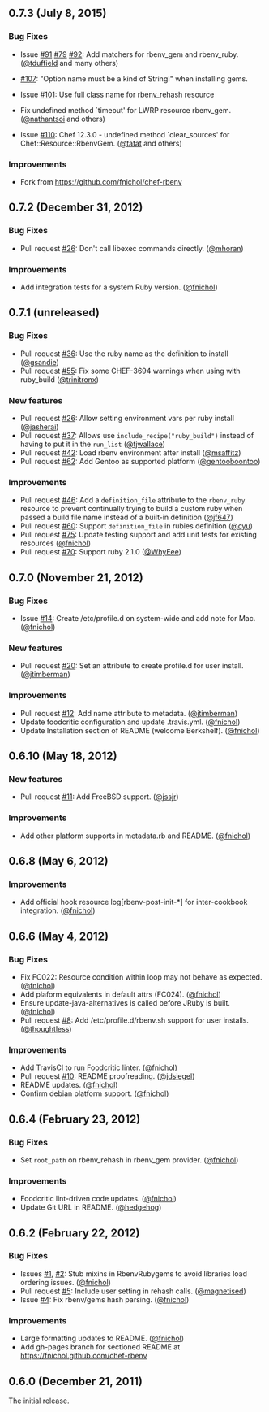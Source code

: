## 0.7.3 (July 8, 2015)

### Bug Fixes

 * Issue [#91](https://github.com/fnichol/chef-rbenv/issues/91) [#79](https://github.com/fnichol/chef-rbenv/issues/79) [#92](https://github.com/fnichol/chef-rbenv/pull/92):
   Add matchers for rbenv_gem and rbenv_ruby.
   ([@tduffield](https://github.com/tduffield) and many others)

 * [#107](https://github.com/fnichol/chef-rbenv/issues/107): 
   "Option name must be a kind of String!" when installing gems.

 * Issue [#101](https://github.com/fnichol/chef-rbenv/issues/101):
   Use full class name for rbenv_rehash resource

 * Fix undefined method `timeout' for LWRP resource rbenv_gem.
   ([@nathantsoi](https://github.com/nathantsoi) and others)

 * Issue [#110](https://github.com/fnichol/chef-rbenv/issues/110):
   Chef 12.3.0 - undefined method `clear_sources' for Chef::Resource::RbenvGem.
   ([@tatat](https://github.com/tatat) and others)

### Improvements

 * Fork from https://github.com/fnichol/chef-rbenv


## 0.7.2 (December 31, 2012)

### Bug Fixes

* Pull request [#26](https://github.com/fnichol/chef-rbenv/pull/26): Don't
  call libexec commands directly. ([@mhoran][])

### Improvements

* Add integration tests for a system Ruby version. ([@fnichol][])

## 0.7.1 (unreleased)

### Bug Fixes

* Pull request [#36](https://github.com/fnichol/chef-rbenv/pull/36):
  Use the ruby name as the definition to install
  ([@gsandie][])
* Pull request [#55](https://github.com/fnichol/chef-rbenv/pull/55):
  Fix some CHEF-3694 warnings when using with ruby_build
  ([@trinitronx][])

### New features

* Pull request [#26](https://github.com/fnichol/chef-rbenv/pull/26):
  Allow setting environment vars per ruby install
  ([@jasherai][])
* Pull request [#37](https://github.com/fnichol/chef-rbenv/pull/37):
  Allows use `include_recipe("ruby_build")` instead of having to put it in the `run_list`
  ([@tjwallace][])
* Pull request [#42](https://github.com/fnichol/chef-rbenv/pull/42):
  Load rbenv environment after install
  ([@msaffitz][])
* Pull request [#62](https://github.com/fnichol/chef-rbenv/pull/62):
  Add Gentoo as supported platform
  ([@gentooboontoo][])

### Improvements

* Pull request [#46](https://github.com/fnichol/chef-rbenv/pull/46):
  Add a `definition_file` attribute to the `rbenv_ruby` resource to prevent
  continually trying to build a custom ruby when passed a build file name instead of a built-in definition
  ([@jf647][])
* Pull request [#60](https://github.com/fnichol/chef-rbenv/pull/60):
  Support `definition_file` in rubies definition
  ([@cyu][])
* Pull request [#75](https://github.com/fnichol/chef-rbenv/pull/75):
  Update testing support and add unit tests for existing resources
  ([@fnichol][])
* Pull request [#70](https://github.com/fnichol/chef-rbenv/pull/70):
  Support ruby 2.1.0
  ([@WhyEee][])



## 0.7.0 (November 21, 2012)

### Bug Fixes

* Issue [#14](https://github.com/fnichol/chef-rbenv/pull/14): Create
  /etc/profile.d on system-wide and add note for Mac. ([@fnichol][])

### New features

* Pull request [#20](https://github.com/fnichol/chef-rbenv/pull/20): Set an
  attribute to create profile.d for user install. ([@jtimberman][])

### Improvements

* Pull request [#12](https://github.com/fnichol/chef-rbenv/pull/12): Add name
  attribute to metadata. ([@jtimberman][])
* Update foodcritic configuration and update .travis.yml. ([@fnichol][])
* Update Installation section of README (welcome Berkshelf). ([@fnichol][])


## 0.6.10 (May 18, 2012)

### New features

* Pull request [#11](https://github.com/fnichol/chef-rbenv/pull/11): Add
  FreeBSD support. ([@jssjr][])

### Improvements

* Add other platform supports in metadata.rb and README. ([@fnichol][])


## 0.6.8 (May 6, 2012)

### Improvements

* Add official hook resource log[rbenv-post-init-\*] for inter-cookbook
  integration. ([@fnichol][])


## 0.6.6 (May 4, 2012)

### Bug Fixes

* Fix FC022: Resource condition within loop may not behave as expected.
  ([@fnichol][])
* Add plaform equivalents in default attrs (FC024). ([@fnichol][])
* Ensure update-java-alternatives is called before JRuby is built.
  ([@fnichol][])
* Pull request [#8](https://github.com/fnichol/chef-rbenv/pull/8): Add
  /etc/profile.d/rbenv.sh support for user installs. ([@thoughtless][])

### Improvements

* Add TravisCI to run Foodcritic linter. ([@fnichol][])
* Pull request [#10](https://github.com/fnichol/chef-rbenv/pull/10): README
  proofreading. ([@jdsiegel][])
* README updates. ([@fnichol][])
* Confirm debian platform support. ([@fnichol][])


## 0.6.4 (February 23, 2012)

### Bug Fixes

* Set `root_path` on rbenv\_rehash in rbenv\_gem provider. ([@fnichol][])

### Improvements

* Foodcritic lint-driven code updates. ([@fnichol][])
* Update Git URL in README. ([@hedgehog][])


## 0.6.2 (February 22, 2012)

### Bug Fixes

* Issues [#1](https://github.com/fnichol/chef-rbenv/issues/1),
  [#2](https://github.com/fnichol/chef-rbenv/issues/2): Stub mixins in
  RbenvRubygems to avoid libraries load ordering issues. ([@fnichol][])
* Pull request [#5](https://github.com/fnichol/chef-rbenv/pull/5): Include
  user setting in rehash calls. ([@magnetised][])
* Issue [#4](https://github.com/fnichol/chef-rbenv/issues/4): Fix rbenv/gems
  hash parsing. ([@fnichol][])

### Improvements

* Large formatting updates to README. ([@fnichol][])
* Add gh-pages branch for sectioned README at
  https://fnichol.github.com/chef-rbenv


## 0.6.0 (December 21, 2011)

The initial release.

[@fnichol]: https://github.com/fnichol
[@jdsiegel]: https://github.com/jdsiegel
[@jssjr]: https://github.com/jssjr
[@jtimberman]: https://github.com/jtimberman
[@hedgehog]: https://github.com/hedgehog
[@magnetised]: https://github.com/magnetised
[@mhoran]: https://github.com/mhoran
[@thoughtless]: https://github.com/thoughtless
[@jasherai]: https://github.com/jasherai
[@tjwallace]: https://github.com/tjwallace
[@jf647]: https://github.com/jf647
[@gsandie]: https://github.com/gsandie
[@msaffitz]: https://github.com/msaffitz
[@trinitronx]: https://github.com/trinitronx
[@gentooboontoo]: https://github.com/gentooboontoo
[@cyu]: https://github.com/cyu
[@WhyEee]: https://github.com/WhyEee
